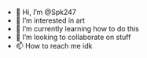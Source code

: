 - 👋 Hi, I’m @Spk247
- 👀 I’m interested in art
- 🌱 I’m currently learning how to do this 
- 💞️ I’m looking to collaborate on stuff
- 📫 How to reach me idk 

<!---
Spk247/Spk247 is a ✨ special ✨ repository because its `README.md` (this file) appears on your GitHub profile.
You can click the Preview link to take a look at your changes.
--->
